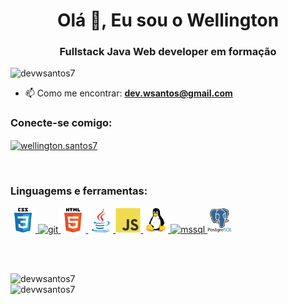 
<h1 align="center">Olá 👋, Eu sou o Wellington</h1>
<h3 align="center">Fullstack Java Web developer em formação</h3>

<p align="left"> <img src="https://komarev.com/ghpvc/?username=devwsantos7&label=Profile%20views&color=0e75b6&style=flat" alt="devwsantos7" /> </p>

- 📫 Como me encontrar: **dev.wsantos@gmail.com**

<h3 align="left">Conecte-se comigo:</h3>
<p align="left">
<a href="https://linkedin.com/in/wellington-santos7" target="blank"><img align="center" src="https://raw.githubusercontent.com/rahuldkjain/github-profile-readme-generator/master/src/images/icons/Social/linked-in-alt.svg" alt="wellington.santos7" height="30" width="40" /></a>
</p>
<br />
<h3 align="left">Linguagems e ferramentas:</h3>
<p align="left"> <a href="https://www.w3schools.com/css/" target="_blank" rel="noreferrer"> <img src="https://raw.githubusercontent.com/devicons/devicon/master/icons/css3/css3-original-wordmark.svg" alt="css3" width="40" height="40"/> </a> <a href="https://git-scm.com/" target="_blank" rel="noreferrer"> <img src="https://www.vectorlogo.zone/logos/git-scm/git-scm-icon.svg" alt="git" width="40" height="40"/> </a> <a href="https://www.w3.org/html/" target="_blank" rel="noreferrer"> <img src="https://raw.githubusercontent.com/devicons/devicon/master/icons/html5/html5-original-wordmark.svg" alt="html5" width="40" height="40"/> </a> <a href="https://www.java.com" target="_blank" rel="noreferrer"> <img src="https://raw.githubusercontent.com/devicons/devicon/master/icons/java/java-original.svg" alt="java" width="40" height="40"/> </a> <a href="https://developer.mozilla.org/en-US/docs/Web/JavaScript" target="_blank" rel="noreferrer"> <img src="https://raw.githubusercontent.com/devicons/devicon/master/icons/javascript/javascript-original.svg" alt="javascript" width="40" height="40"/> </a> <a href="https://www.linux.org/" target="_blank" rel="noreferrer"> <img src="https://raw.githubusercontent.com/devicons/devicon/master/icons/linux/linux-original.svg" alt="linux" width="40" height="40"/> </a> <a href="https://www.microsoft.com/en-us/sql-server" target="_blank" rel="noreferrer"> <img src="https://www.svgrepo.com/show/303229/microsoft-sql-server-logo.svg" alt="mssql" width="40" height="40"/> </a> <a href="https://www.postgresql.org" target="_blank" rel="noreferrer"> <img src="https://raw.githubusercontent.com/devicons/devicon/master/icons/postgresql/postgresql-original-wordmark.svg" alt="postgresql" width="40" height="40"/> </a> </p>
<br /> <br />

<div style="width: 100%">
<p><img align="left"   src="https://github-readme-stats.vercel.app/api/top-langs?username=devwsantos7&show_icons=true&locale=en&layout=compact" alt="devwsantos7" /></p>
<p>&nbsp;<img align="left" width="500" src="https://github-readme-stats.vercel.app/api?username=devwsantos7&show_icons=true&locale=en" alt="devwsantos7" /></p>
<div>
